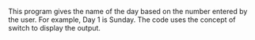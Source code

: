 This program gives the name of the day based on the number entered by the user. For example, Day 1 is Sunday.
The code uses the concept of switch to display the output.
